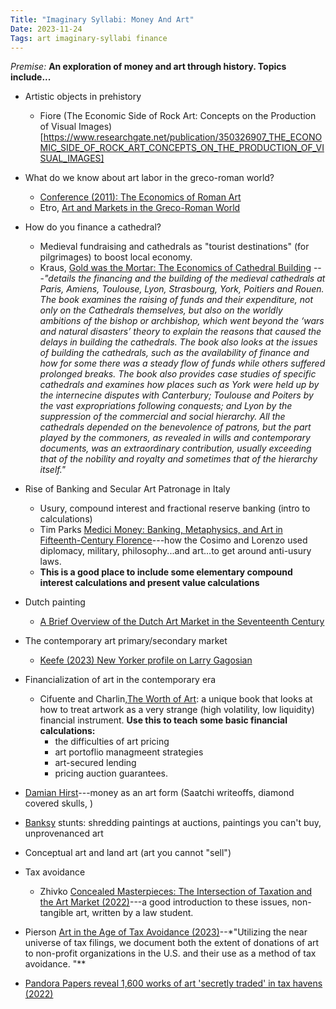 ```yaml
---
Title: "Imaginary Syllabi: Money And Art"
Date: 2023-11-24
Tags: art imaginary-syllabi finance
---
```


*Premise:*  **An exploration of money and art through history. Topics include...**

- Artistic objects in prehistory
    - Fiore (The Economic Side of Rock Art: Concepts on the Production of Visual Images)[https://www.researchgate.net/publication/350326907_THE_ECONOMIC_SIDE_OF_ROCK_ART_CONCEPTS_ON_THE_PRODUCTION_OF_VISUAL_IMAGES]

- What do we know about art labor in the greco-roman world?
    - [Conference (2011):  The Economics of Roman Art](http://oxrep.classics.ox.ac.uk/conferences/oxrep_6_economics_roman_art/)
    - Etro, [Art and Markets in the Greco-Roman World
    ](https://www.disei.unifi.it/upload/sub/pubblicazioni/repec/pdf/wp27_2022.pdf)

- How do you finance a cathedral?
    - Medieval fundraising and cathedrals as "tourist destinations" (for pilgrimages) to boost local economy.
    - Kraus, [Gold was the Mortar: The Economics of Cathedral Building](https://amzn.to/3sGHW5B) ---*"details the financing and the building of the medieval cathedrals at Paris, Amiens, Toulouse, Lyon, Strasbourg, York, Poitiers and Rouen. The book examines the raising of funds and their expenditure, not only on the Cathedrals themselves, but also on the worldly ambitions of the bishop or archbishop, which went beyond the ‘wars and natural disasters’ theory to explain the reasons that caused the delays in building the cathedrals. The book also looks at the issues of building the cathedrals, such as the availability of finance and how for some there was a steady flow of funds while others suffered prolonged breaks. The book also provides case studies of specific cathedrals and examines how places such as York were held up by the internecine disputes with Canterbury; Toulouse and Poiters by the vast expropriations following conquests; and Lyon by the suppression of the commercial and social hierarchy. All the cathedrals depended on the benevolence of patrons, but the part played by the commoners, as revealed in wills and contemporary documents, was an extraordinary contribution, usually exceeding that of the nobility and royalty and sometimes that of the hierarchy itself."*

- Rise of Banking and Secular Art Patronage in Italy
    - Usury, compound interest and fractional reserve banking (intro to calculations)
    - Tim Parks [Medici Money: Banking, Metaphysics, and Art in Fifteenth-Century Florence](https://amzn.to/3Gd8EG3)---how the Cosimo and Lorenzo used diplomacy, military, philosophy...and art...to get around anti-usury laws.
    - **This is a good place to include some elementary compound interest calculations and present value calculations**

- Dutch painting
    - [A Brief Overview of the Dutch Art Market in the Seventeenth Century](http://www.essentialvermeer.com/dutch-painters/dutch_art/ecnmcs_dtchart.html)

- The contemporary art primary/secondary market
    - [Keefe (2023) New Yorker profile on Larry Gagosian](https://www.newyorker.com/magazine/2023/07/31/larry-gagosian-profile)

- Financialization of art in the contemporary era
    - Cifuente and Charlin,[The Worth of Art](https://amzn.to/3FZhqqO):  a unique book that looks at how to treat artwork as a very strange (high volatility, low liquidity) financial instrument.   **Use this to teach some basic financial calculations:** 
        - the difficulties of art pricing
        - art portoflio managmeent strategies
        - art-secured lending
        - pricing auction guarantees.  

- [Damian Hirst](https://en.wikipedia.org/wiki/Damien_Hirst)---money as an art form (Saatchi writeoffs, diamond covered skulls, )

- [Banksy](https://en.wikipedia.org/wiki/Banksy) stunts: shredding paintings at auctions, paintings you can't buy, unprovenanced art
- Conceptual art and land art (art you cannot "sell")

- Tax avoidance
  - Zhivko [Concealed Masterpieces: The Intersection of Taxation and the Art Market (2022)](https://www.taxnotes.com/featured-analysis/concealed-masterpieces-intersection-taxation-and-art-market/2022/09/23/7f3ks)---a good introduction to these issues, non-tangible art, written by a law student.
- Pierson [Art in the Age of Tax Avoidance (2023)](http://dx.doi.org/10.2139/ssrn.4391036)--*"Utilizing the near universe of tax filings, we document both the extent of donations of art to non-profit organizations in the U.S. and their use as a method of tax avoidance. "**
- [Pandora Papers reveal 1,600 works of art 'secretly traded' in tax havens (2022)](https://www.theartnewspaper.com/2022/02/02/pandora-papers-reveal-1600-works-of-art-in-tax-havens)
  
